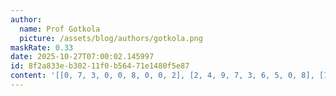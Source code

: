 ```yaml
---
author:
  name: Prof Gotkola
  picture: /assets/blog/authors/gotkola.png
maskRate: 0.33
date: 2025-10-27T07:00:02.145997
id: 8f2a833e-b302-11f0-b564-71e1480f5e87
content: '[[0, 7, 3, 0, 0, 8, 0, 0, 2], [2, 4, 9, 7, 3, 6, 5, 0, 8], [1, 0, 0, 9, 5, 2, 3, 0, 7], [0, 0, 1, 0, 7, 5, 6, 0, 4], [7, 0, 6, 0, 9, 4, 0, 8, 0], [4, 3, 2, 8, 0, 0, 7, 9, 5], [0, 0, 4, 6, 1, 7, 8, 5, 9], [9, 0, 0, 4, 2, 3, 1, 7, 6], [6, 0, 0, 0, 8, 9, 4, 2, 3]]'
---
```

